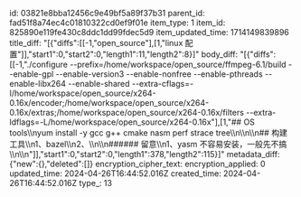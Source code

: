 id: 03821e8bba12456c9e49bf5a89f37b31
parent_id: fad51f8a74ec4c01810322cd0ef9f01e
item_type: 1
item_id: 825890e119fe430c8ddc1dd99fdec5d9
item_updated_time: 1714149839896
title_diff: "[{\"diffs\":[[-1,\"open_source\"],[1,\"linux 配置\"]],\"start1\":0,\"start2\":0,\"length1\":11,\"length2\":8}]"
body_diff: "[{\"diffs\":[[-1,\"./configure --prefix=/home/workspace/open_source/ffmpeg-6.1/build --enable-gpl --enable-version3 --enable-nonfree --enable-pthreads --enable-libx264 --enable-shared --extra-cflags=-I/home/workspace/open_source/x264-0.16x/encoder;/home/workspace/open_source/x264-0.16x/extras;/home/workspace/open_source/x264-0.16x/filters --extra-ldflags=-L/home/workspace/open_source/x264-0.16x\"],[1,\"## OS tools\\\nyum install -y gcc g++ cmake nasm perf strace tree\\\n\\\n\\\n## 构建工具\\\n1、bazel\\\n2、\\\n\\\n###### 留意\\\n1、yasm 不容易安装，一般先不搞\\\n\\\n\"]],\"start1\":0,\"start2\":0,\"length1\":378,\"length2\":115}]"
metadata_diff: {"new":{},"deleted":[]}
encryption_cipher_text: 
encryption_applied: 0
updated_time: 2024-04-26T16:44:52.016Z
created_time: 2024-04-26T16:44:52.016Z
type_: 13